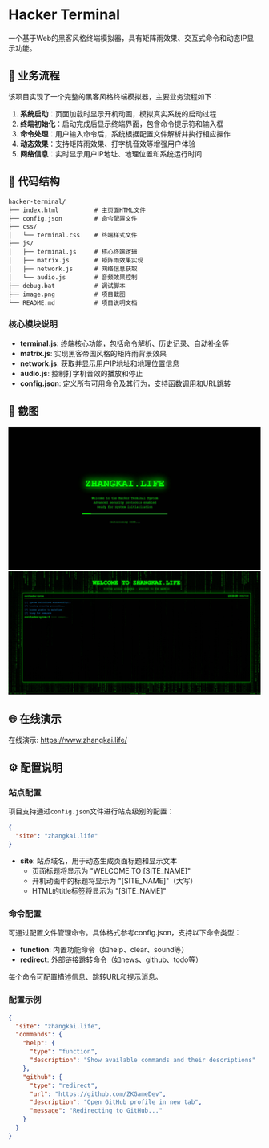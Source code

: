 # Hacker Terminal

一个基于Web的黑客风格终端模拟器，具有矩阵雨效果、交互式命令和动态IP显示功能。

## 🚀 业务流程

该项目实现了一个完整的黑客风格终端模拟器，主要业务流程如下：

1. **系统启动**：页面加载时显示开机动画，模拟真实系统的启动过程
2. **终端初始化**：启动完成后显示终端界面，包含命令提示符和输入框
3. **命令处理**：用户输入命令后，系统根据配置文件解析并执行相应操作
4. **动态效果**：支持矩阵雨效果、打字机音效等增强用户体验
5. **网络信息**：实时显示用户IP地址、地理位置和系统运行时间

## 📁 代码结构

```
hacker-terminal/
├── index.html          # 主页面HTML文件
├── config.json         # 命令配置文件
├── css/
│   └── terminal.css    # 终端样式文件
├── js/
│   ├── terminal.js     # 核心终端逻辑
│   ├── matrix.js       # 矩阵雨效果实现
│   ├── network.js      # 网络信息获取
│   └── audio.js        # 音频效果控制
├── debug.bat           # 调试脚本
├── image.png           # 项目截图
└── README.md           # 项目说明文档
```

### 核心模块说明

- **terminal.js**: 终端核心功能，包括命令解析、历史记录、自动补全等
- **matrix.js**: 实现黑客帝国风格的矩阵雨背景效果
- **network.js**: 获取并显示用户IP地址和地理位置信息
- **audio.js**: 控制打字机音效的播放和停止
- **config.json**: 定义所有可用命令及其行为，支持函数调用和URL跳转

## 📸 截图
![页面1](./snapshot1.jpg)  
![页面2](./snapshot2.jpg)  

## 🌐 在线演示
在线演示: https://www.zhangkai.life/

## ⚙️ 配置说明

### 站点配置

项目支持通过`config.json`文件进行站点级别的配置：

```json
{
  "site": "zhangkai.life"
}
```

- **site**: 站点域名，用于动态生成页面标题和显示文本
  - 页面标题将显示为 "WELCOME TO [SITE_NAME]"
  - 开机动画中的标题将显示为 "[SITE_NAME]"（大写）
  - HTML的title标签将显示为 "[SITE_NAME]"

### 命令配置

可通过配置文件管理命令。具体格式参考config.json，支持以下命令类型：

- **function**: 内置功能命令（如help、clear、sound等）
- **redirect**: 外部链接跳转命令（如news、github、todo等）

每个命令可配置描述信息、跳转URL和提示消息。

### 配置示例

```json
{
  "site": "zhangkai.life",
  "commands": {
    "help": {
      "type": "function",
      "description": "Show available commands and their descriptions"
    },
    "github": {
      "type": "redirect",
      "url": "https://github.com/ZKGameDev",
      "description": "Open GitHub profile in new tab",
      "message": "Redirecting to GitHub..."
    }
  }
}
```
